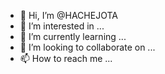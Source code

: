 - 👋 Hi, I’m @HACHEJOTA
- 👀 I’m interested in ...
- 🌱 I’m currently learning ...
- 💞️ I’m looking to collaborate on ...
- 📫 How to reach me ...

<!---
HACHEJOTA/HACHEJOTA is a ✨ special ✨ repository because its `README.md` (this file) appears on your GitHub profile.
You can click the Preview link to take a look at your changes.
--->

